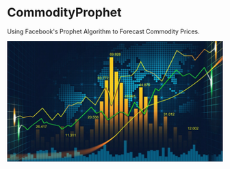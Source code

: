 # CommodityProphet
Using Facebook's Prophet Algorithm to Forecast Commodity Prices.

![](1*Hb4BuY92l1brqeQL1DVguw.jpeg)
